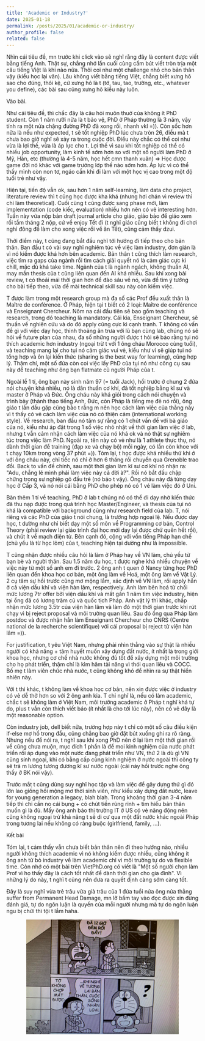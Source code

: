 ```yaml
---
title: 'Academic or Industry?'
date: 2025-01-18
permalink: /posts/2025/01/academic-or-industry/
author_profile: false
related: false
---
```

Nhìn cái tiêu đề, mn trước khi click vào sẽ nghĩ rằng đây là content được viết bằng tiếng Anh. Thật sự, chẳng nhớ lần cuối cùng cầm bút viết tròn trịa một câu tiếng Việt là khi nào nữa. Thôi coi như một challenge nhỏ cho bản thân vậy (kiểu học lại văn). Lâu không viết bằng tiếng Việt, chẳng biết xưng hô sao cho đúng, thôi kệ, cứ xưng hô là t (tớ, tau, tao, trường, etc., whatever you define), các bài sau cũng xưng hô kiểu này luôn.

Vào bài.

Như cái tiêu đề, thì chắc đây là câu hỏi muôn thuở của không ít PhD student. Còn 1 năm rưỡi nữa là t bảo vệ, PhD ở Pháp thường là 3 năm, vậy tính ra một nửa chặng đường PhD đã xong rồi, nhanh vkl =)). Còn sốc hơn nữa là nếu như expected, t sẽ tốt nghiệp PhD lúc chưa tròn 26, điều mà t chưa bao giờ nghĩ sẽ xảy ra trong cuộc đời. Điều này chắc có thể coi như vừa là lợi thế, vừa là áp lực cho t. Lợi thế vì sau khi tốt nghiệp có thể có nhiều job opportunity, làm kinh tế sớm hơn so với một số người làm PhD ở Mỹ, Hàn, etc (thường là 4-5 năm, học hết cmn thanh xuân) => Học được game đời nó khác với game trường lớp thế nào sớm hơn. Áp lực vì có thể thấy mình còn non tơ, ngáo cần khi đi làm với một học vị cao trong một độ tuổi trẻ như vậy.

Hiện tại, tiến độ vẫn ok, sau hơn 1 năm self-learning, làm data cho project, literature review thì t cũng học được kha khá (nhưng hơi chán vì review thì chỉ làm theoretical). Cuối cùng t cũng được sang phase mới, làm implementation (code kiếc, evaluation) nhiều hơn nên có vẻ interesting hơn. Tuần này vừa nộp bản draft journal article cho giáo, giáo bảo để giáo xem rồi tầm tháng 2 nộp, cứ về enjoy Tết đi (t nghĩ giáo cũng biết t không đi chơi nghỉ đông để làm cho xong việc rồi về ăn Tết), cũng cảm thấy dzui.

Thời điểm này, t cũng đang bắt đầu nghĩ tới hướng đi tiếp theo cho bản thân. Ban đầu t có vài suy nghĩ nghiêm túc về việc làm industry, đơn giản là vì nó kiếm được khá hơn bên academic. Bản thân t cũng thích làm research, việc tìm ra gaps của ngành rồi tìm cách giải quyết nó là cảm giác cực kì chill, mặc dù khá take time. Ngành của t là ngành ngách, không thuần AI, may mắn thesis của t cũng liên quan đến AI khá nhiều. Sau khi xong bài review, t có thoải mái thời gian hơn để đào sâu về nó, vừa để tìm ý tưởng cho bài tiếp theo, vừa để mài technical skill sau này còn kiếm việc.

T được làm trong một research group mà đa số các Prof đều xuất thân là Maître de conférence. Ở Pháp, hiện tại t biết có 2 loại: Maître de conférence và Enseignant Chercheur. Nôm na cái đầu tiên sẽ bao gồm teaching và research, trong đó teaching là mandatory. Cái kia, Enseignant Chercheur, sẽ thuần về nghiên cứu và do đó apply cũng cực kì cạnh tranh. T không có vấn đề gì với việc dạy học, thỉnh thoảng ăn trưa với lũ bạn cùng lab, chúng nó sẽ hỏi về future plan của nhau, đa số những người được t hỏi sẽ bảo rằng tụi nó thích academic hơn industry (ngoại trừ t với 1 ông cháu Morocco cùng tuổi), và teaching mang lại cho tụi nó cảm giác vui vẻ, kiểu như vì sẽ giúp tụi nó tổng hợp và ôn lại kiến thức (sharing is the best way for learning), cũng hợp lý. Thậm chí, một số đứa còn coi việc lấy PhD của tụi nó như công cụ sau này để teaching như ông bạn flatmate cũ người Pháp của t. 

Ngoài lề 1 tí, ông bạn này sinh năm 97 (= tuổi Jack), hồi trước ở chung 2 đứa nói chuyện khá nhiều, nó là dân thuần cơ khí, đã tốt nghiệp bằng kĩ sư và master ở Pháp và Đức. Ông cháu này khá giỏi trong cách nói chuyện và trình bày (thành thạo tiếng Anh, Đức, còn Pháp là tiếng mẹ đẻ nó rồi), ông giáo t lần đầu gặp cũng bảo t rằng m nên học cách làm việc của thằng này vì t thấy có vẻ cách làm việc của nó có thiện cảm (international working style). Về research, ban đầu nó tâm sự rằng có 1 chút vấn đề với bà giáo của nó, kiểu như áp đặt trong 1 số việc nhỏ nhặt về thời gian làm việc ở lab, nhưng t vẫn cảm nhận cách làm việc của nó khá ok và nó thật sự nghiêm túc trong việc làm PhD. Ngoài ra, tên này có vẻ như là 1 athlete thực thụ, nó dành thời gian để training (đạp xe và chạy bộ) mỗi ngày, có lần còn khoe với t chạy 10km trong vòng 37 phút =)). Tóm lại, t học được khá nhiều thứ khi ở với ông cháu này, chỉ tiếc nó chỉ ở hơn 6 tháng rồi chuyển qua Grenoble trao đổi. Back to vấn đề chính, sau một thời gian làm kĩ sư cơ khí nó nhận ra: "Adu, chẳng lẽ mình phải làm việc này cả đời à?". Rồi nó bắt đầu chập chững trong sự nghiệp gõ đầu trẻ (nó bảo t vậy). Ông cháu này đã từng dạy học ở Cấp 3, và nó nói cái bằng PhD cho phép nó có 1 vé làm việc đó ở Uni.

Bàn thêm 1 tí về teaching, PhD ở lab t chúng nó có thể đi dạy nhờ kiến thức đã thu nạp được trong quá trình học Master/Engineer, và thesis của tụi nó khá là compatible với background cũng như research field của lab. T, nói riêng và các PhD của giáo t nói chung, là trường hợp ngoại lệ. Nếu được dạy học, t dường như chỉ biết dạy một số môn về Programming cơ bản, Control Theory (phải review lại giáo trình đại học mới dạy lại được chứ quên hết rồi), và chút ít về mạch điện tử. Bên cạnh đó, cộng với vốn tiếng Pháp hạn chế (chủ yếu là từ học lỏm) của t, teaching hiện tại dường như là impossible.

T cũng nhận được nhiều câu hỏi là làm ở Pháp hay về VN làm, chủ yếu từ bạn bè và người thân. Sau 1.5 năm du học, t được nghe khá nhiều chuyện về việc này từ một số anh em đi trước. 2 ông anh t quen ở Nancy từng học PhD liên quan đến khoa học cơ bản, một ông làm về Hoá, một ông làm về Vật Lý. 2 cụ tâm sự hồi trước cũng mơ mộng lắm, xác định về VN làm, rồi apply hẳn ở cả viện dầu khí và viện hàn lâm, respectively. Anh làm bên hoá từ chối mức lương 7tr offer bởi viện dầu khí và mất gần 1 năm tìm việc industry, hiện tại ổng đã có lương trăm củ và quốc tịch Pháp. Anh vật lý thì khác, chấp nhận mức lương 3.5tr của viện hàn lâm và làm đó một thời gian trước khi rút chạy vì bị reject proposal và môi trường quan liêu. Sau đó ổng qua Pháp làm postdoc và được nhận hẳn làm Enseignant Chercheur cho CNRS (Centre national de la recherche scientifique) với cái proposal bị reject từ viện hàn lâm =)).

For justification, t yêu Việt Nam, nhưng phải nhìn thẳng vào sự thật là nhiều người có khả năng + tâm huyết muốn xây dựng đất nước, ít nhất là trong giới khoa học, nhưng cơ chế nhà nước không đủ tốt để xây dựng một môi trường cho họ phát triển, thậm chí là kìm hãm tài năng vì thói quan liêu và COCC. Bố mẹ t làm viên chức nhà nước, t cũng không khó để nhìn ra sự thật hiển nhiên này.

Với t thì khác, t không làm về khoa học cơ bản, nên xin được việc ở industry có vẻ dễ thở hơn so với 2 ông anh kia. T chỉ nghĩ là, nếu có làm academic, chắc t sẽ không làm ở Việt Nam, môi trường academic ở Pháp t nghĩ khá tự do, plus t vẫn còn thích viết báo (ít nhất là cho tới lúc này), nên có vẻ đây là một reasonable option.

Còn industry job, dell biết nữa, trường hợp này t chỉ có một số câu điều kiện if-else mơ hồ trong đầu, cũng chẳng bao giờ đặt bút xuống ghi ra rõ ràng. Nhưng nếu để nói ra, t nghĩ sau khi xong PhD nên ở lại làm một thời gian rồi về cũng chưa muộn, mục đích 1 phần là để moi kinh nghiệm của nước phát triển rồi áp dụng vào một nước đang phát triển như VN, thứ 2 là dù gì VN cũng sính ngoại, khi có bằng cấp cùng kinh nghiệm ở nước ngoài thì công ty sẽ trả m lương tương đương kĩ sư nước ngoài (cái này hồi trước nghe ông thầy ở BK nói vậy).

Trước mắt t cũng dừng suy nghĩ học tập và làm việc để gây dựng thứ gì đó lớn lao giống hồi mộng mơ thời sinh viên, như kiểu xây dựng đất nước, leave for young generation a legacy, blah blah. Trong khoảng thời gian 3-4 năm tiếp thì chỉ cần no cái bụng + có chút tiền rủng rỉnh + tìm hiểu bản thân muốn gì là đủ. Mấy ông anh bảo thị trường IT ở US có vẻ năng động nên cũng không ngoại trừ khả năng t sẽ di cư qua một đất nước khác ngoài Pháp trong tương lai nếu không có ràng buộc (girlfriend, family, ...).

Kết bài

Tóm lại, t cảm thấy vẫn chưa biết bản thân nên đi theo hướng nào, nhiều người không thích academic vì nó không kiếm được nhiều, cũng không ít ông anh từ bỏ industry về làm academic chỉ vì môi trường tự do và flexible time. Còn nhớ có một bài trên VietPhD.org có viết là "Một số người chọn làm Prof vì họ thấy đây là cách tốt nhất để dành thời gian cho gia đình". Vì những lý do này, t nghĩ t cũng nên đưa ra quyết định càng sớm càng tốt. 

Đây là suy nghĩ vừa trẻ trâu vừa già trâu của 1 đứa tuổi nửa ông nửa thằng suffer from Permanent Head Damage, mn lỡ bấm tay vào đọc được xin đừng đánh giá, tự do ngôn luận là quyền của mỗi người nhưng mà tự do ngôn luận ngu bị chửi thì tội t lắm haha.

<div style="text-align: center;">
    <img src="/images/post2.jpg" alt="Centered Resized Image" width="400" />
</div>
